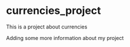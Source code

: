 # currencies_project
This is a project about currencies

Adding some more information about my project
